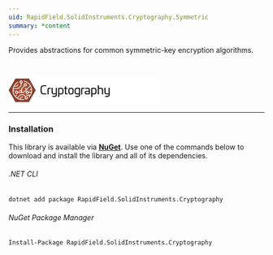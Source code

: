 ```yaml
---
uid: RapidField.SolidInstruments.Cryptography.Symmetric
summary: *content
---
```


<!--
Copyright (c) RapidField LLC. Licensed under the MIT License. See LICENSE.txt in the project root for license information.
-->

Provides abstractions for common symmetric-key encryption algorithms.

<br />

![Cryptography label](../images/Label.Cryptography.300w.png)
- - -

### Installation

This library is available via [**NuGet**](https://docs.microsoft.com/en-us/nuget/quickstart/install-and-use-a-package-in-visual-studio). Use one of the commands below to download and install the library and all of its dependencies.

###### .NET CLI

```shell
dotnet add package RapidField.SolidInstruments.Cryptography
```

###### NuGet Package Manager

```shell
Install-Package RapidField.SolidInstruments.Cryptography
```
